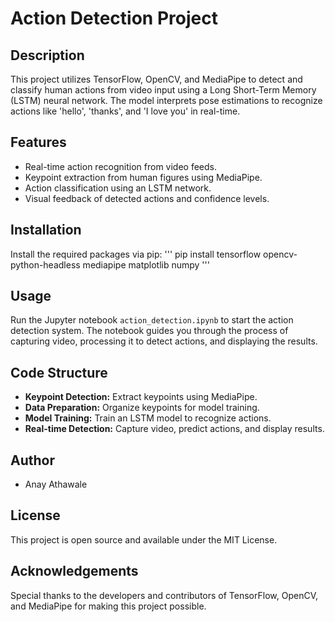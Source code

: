 # Action Detection Project

## Description
This project utilizes TensorFlow, OpenCV, and MediaPipe to detect and classify human actions from video input using a Long Short-Term Memory (LSTM) neural network. The model interprets pose estimations to recognize actions like 'hello', 'thanks', and 'I love you' in real-time.

## Features
- Real-time action recognition from video feeds.
- Keypoint extraction from human figures using MediaPipe.
- Action classification using an LSTM network.
- Visual feedback of detected actions and confidence levels.

## Installation
Install the required packages via pip:
'''
    pip install tensorflow opencv-python-headless mediapipe matplotlib numpy
'''


## Usage
Run the Jupyter notebook `action_detection.ipynb` to start the action detection system. The notebook guides you through the process of capturing video, processing it to detect actions, and displaying the results.

## Code Structure
- **Keypoint Detection:** Extract keypoints using MediaPipe.
- **Data Preparation:** Organize keypoints for model training.
- **Model Training:** Train an LSTM model to recognize actions.
- **Real-time Detection:** Capture video, predict actions, and display results.

## Author
- Anay Athawale

## License
This project is open source and available under the MIT License.

## Acknowledgements
Special thanks to the developers and contributors of TensorFlow, OpenCV, and MediaPipe for making this project possible.

